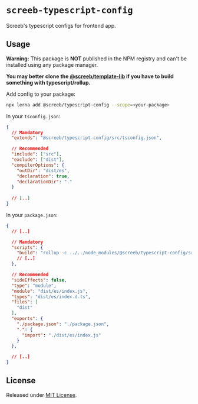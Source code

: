 # `screeb-typescript-config`

Screeb's typescript configs for frontend app.

## Usage

**Warning:** This package is **NOT** published in the NPM registry and can't be installed using any package manager.

**You may better clone the [@screeb/template-lib](../screeb-template-lib) if you have to build something with typescript/rollup.**

Add config to your package:

```bash
npx lerna add @screeb/typescript-config --scope=<your-package>
```

In your `tsconfig.json`:

```json
{
  // Mandatory
  "extends": "@screeb/typescript-config/src/tsconfig.json",

  // Recommended
  "include": ["src"],
  "exclude": ["dist"],
  "compilerOptions": {
    "outDir": "dist/es",
    "declaration": true,
    "declarationDir": "."
  }
  
  // [..]
}
```

In your `package.json`:

```json
{
  // [..]

  // Mandatory
  "scripts": {
    "build": "rollup -c ../../node_modules/@screeb/typescript-config/src/rollup.config.js",
    // [..]
  },

  // Recommended
  "sideEffects": false,
  "type": "module",
  "module": "dist/es/index.js",
  "types": "dist/es/index.d.ts",
  "files": [
    "dist"
  ],
  "exports": {
    "./package.json": "./package.json",
    ".": {
      "import": "./dist/es/index.js"
    }
  },

  // [..]
}
```

## License

Released under [MIT License](../../LICENSE).